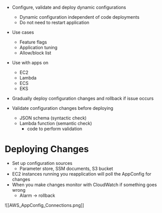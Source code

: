 - Configure, validate and deploy dynamic configurations
	- Dynamic configuration independent of code deployments
	- Do not need to restart application
- Use cases
	- Feature flags
	- Application tuning
	- Allow/block list
- Use with apps on
	- EC2
	- Lambda
	- ECS
	- EKS

- Gradually deploy configuration changes and rollback if issue occurs

- Validate configuration changes before deploying
	- JSON schema (syntactic check)
	- Lambda function (semantic check)
		- code to perform validation

# Deploying Changes

- Set up configuration sources
	- Parameter store, SSM documents, S3 bucket
- EC2 instances running you reapplication will poll the AppConfig for changes
- When you make changes monitor with CloudWatch if something goes wrong
	- Alarm -> rollback

![[AWS_AppConfig_Connections.png]]